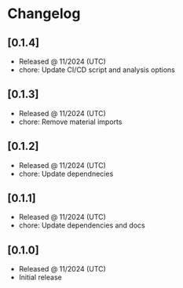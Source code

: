 # Changelog

## [0.1.4]

- Released @ 11/2024 (UTC)
- chore: Update CI/CD script and analysis options

## [0.1.3]

- Released @ 11/2024 (UTC)
- chore: Remove material imports

## [0.1.2]

- Released @ 11/2024 (UTC)
- chore: Update dependnecies

## [0.1.1]

- Released @ 11/2024 (UTC)
- chore: Update dependencies and docs

## [0.1.0]

- Released @ 11/2024 (UTC)
- Initial release
